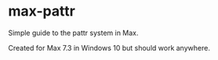 # max-pattr
Simple guide to the pattr system in Max.

Created for Max 7.3 in Windows 10 but should work anywhere. 
